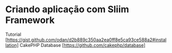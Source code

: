 # Criando aplicação com Sliim Framework #

Tutorial [https://gist.github.com/odan/d2b889c350aa2ea0ff8e5ca93ce588a2#installation]
CakePHP Database [https://github.com/cakephp/database]

